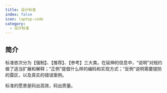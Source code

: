 ```yaml
---
title: 设计标准
index: false
icon: laptop-code
category:
  - 设计标准
---
```


## 简介

标准依次分为【强制】、【推荐】、【参考】三大类。在延伸的信息中，“说明”对规约做了适当扩展和解释；“正例”提倡什么样的编码和实现方式；“反例”说明需要提防的雷区，以及真实的错误案例。

标准的愿景是码出高效，码出质量。